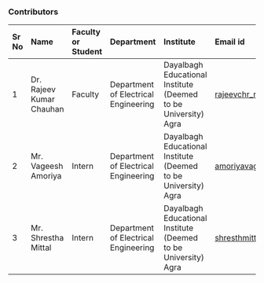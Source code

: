 ### Contributors

Sr No | Name | Faculty or Student | Department| Institute | Email id
:--|:--|:--|:--|:--|:--|
1 | Dr. Rajeev Kumar Chauhan | Faculty | Department of Electrical Engineering | Dayalbagh Educational Institute (Deemed to be University) Agra | rajeevchr_nitj@yahoo.com
2 | Mr. Vageesh Amoriya | Intern | Department of Electrical Engineering | Dayalbagh Educational Institute (Deemed to be University)  Agra | amoriyavageesh01@gmail.com
3 | Mr. Shrestha Mittal | Intern | Department of Electrical Engineering | Dayalbagh Educational Institute (Deemed to be University)  Agra | shresthmittall2000@gmail.com
